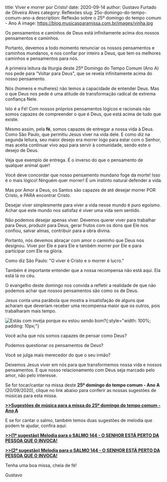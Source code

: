 ﻿title: Viver e morrer por Cristo!
date: 2020-09-14
author: Gustavo Furtado de Oliveira Alves
category: Reflexões
slug: 25o-domingo-do-tempo-comum-ano-a
description: Reflexão sobre o 25º domingo do tempo comum - Ano A
image: https://blog.musicasparamissa.com.br/images/vinha.jpg

Os pensamentos e caminhos de Deus está infinitamente acima dos nossos pensamentos e caminhos.

Portanto, devemos a todo momento renunciar os nossos pensamentos e caminhos mundanos,
e nos confiar por inteiro a Deus, que tem os melhores caminhos e pensamentos para nós.

A primeira leitura da liturgia deste 25º Domingo do Tempo Comum (Ano A)
nos pede para "Voltar para Deus", que se revela infinitamente acima do nosso pensamento.

Nós (homens e mulheres) não temos a capacidade de entender Deus.
Mas o que Deus nos pede é uma atitude de transformação radical de extrema confiança Nele.

Isto é a Fé! Com nossos próprios pensamentos lógicos e racionais
não somos capazes de compreender o que é Deus, que está acima de tudo que existe.

Mesmo assim, pela **fé**, somos capazes de entregar a nossa vida à Deus.
Como São Paulo, que permitiu Jesus viver na vida dele. E como diz na segunda leitura,
seu maior desejo era morrer logo para estar com o Senhor, mas aceita continuar vivo aqui para servir à comunidade, sendo este o desejo de Deus.

Veja que exemplo de entrega. É o inverso do que o pensamento de qualquer animal quer!

Você deve concordar que nosso pensamento mundano foge da morte! Isso é o mais lógico!
Ninguém quer morrer! É um instinto natural defender a vida.

Mas por Amor a Deus, os Santos são capazes de até desejar morrer POR Cristo,
e PARA encontrar Cristo.

Desejar viver simplesmente para viver a vida nesse mundo é puro egoísmo.
Achar que este mundo nos satisfaz é viver uma vida sem sentido.

Não podemos desejar apenas viver. Devemos querer viver para trabalhar para Deus,
produzir para Deus, gerar frutos com os dons que Ele nos confiou, salvar almas,
contribuir para a obra divina.

Portanto, nós devemos abraçar com amor o caminho que Deus nos designou.
Viver por Ele e para Ele e também morrer por Ele e para participar com Ele na glória.

Como diz São Paulo: "O viver é Cristo e o morrer é lucro."

Também é importante entender que a nossa recompensa não está aqui. Ela está lá no céu.

O evangelho deste domingo nos convida a refletir a realidade de que não podemos
achar que nossos pensamentos são como os de Deus.

Jesus conta uma parábola que mostra a insatisfação de alguns que acharam
que deveriam receber uma recompensa maior que os outros, pois trabalharam mais tempo.

![Estás com invéja porque eu estou sendo bom?](/images/vinha.jpg){:style="width: 100%; padding: 10px;"}

Você acha que nós somos capazes de pensar como Deus?

Podemos questionar os pensamentos de Deus?

Você se julga mais merecedor do que o seu irmão?

Deixemos Jesus viver em nós para que transformemos nossa vida e nossos pensamentos.
E que nosso relacionamento com Deus seja marcado pelo amor, não pelo interesse.

Se for tocar/cantar na missa deste **25º domingo do tempo comum - Ano A** (20/09/2020),
clique no link abaixo para conferir as nossas sugestões de músicas para esta missa.

[**>>Sugestões de música para a missa do 25º domingo do tempo comum - Ano A**](http://musicasparamissa.com.br/sugestoes-para/25o-domingo-do-tempo-comum-ano-a)

E se for cantar o salmo, também temos duas sugestões de melodia que podem te ajudar, confira aqui:

[**>>(1ª sugestão) Melodia para o SALMO 144 - O SENHOR ESTÁ PERTO DA PESSOA QUE O INVOCA!**](http://musicasparamissa.com.br/musica/salmo-144-ano-a-2/)

[**>>(2ª sugestão) Melodia para o SALMO 144 - O SENHOR ESTÁ PERTO DA PESSOA QUE O INVOCA!**](https://musicasparamissa.com.br/musica/salmo-144-o-senhor-esta-perto/)

Tenha uma boa missa, cheia de fé!

Gustavo